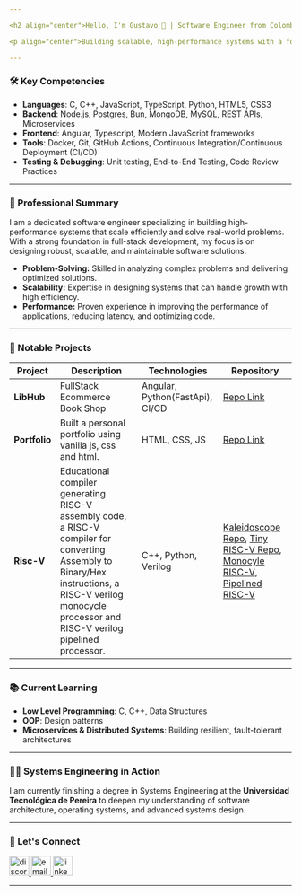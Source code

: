 ```yaml
---

<h2 align="center">Hello, I'm Gustavo 👋 | Software Engineer from Colombia 🇨🇴</h2>

<p align="center">Building scalable, high-performance systems with a focus on software architecture and engineering excellence.</p>

---
```


### 🛠 Key Competencies

- **Languages**: C, C++, JavaScript, TypeScript, Python, HTML5, CSS3
- **Backend**: Node.js, Postgres, Bun, MongoDB, MySQL, REST APIs, Microservices
- **Frontend**: Angular, Typescript, Modern JavaScript frameworks
- **Tools**: Docker, Git, GitHub Actions, Continuous Integration/Continuous Deployment (CI/CD)
- **Testing & Debugging**: Unit testing, End-to-End Testing, Code Review Practices

---

### 🚀 Professional Summary

I am a dedicated software engineer specializing in building high-performance systems that scale efficiently and solve real-world problems. With a strong foundation in full-stack development, my focus is on designing robust, scalable, and maintainable software solutions.

- **Problem-Solving:** Skilled in analyzing complex problems and delivering optimized solutions.
- **Scalability:** Expertise in designing systems that can handle growth with high efficiency.
- **Performance:** Proven experience in improving the performance of applications, reducing latency, and optimizing code.

---

### 🔧 Notable Projects

| Project            | Description                                                                 | Technologies                             | Repository                                      |
| ------------------ | --------------------------------------------------------------------------- | ---------------------------------------- | ----------------------------------------------- |
| **LibHub**         | FullStack Ecommerce Book Shop                                                | Angular, Python(FastApi), CI/CD          | [Repo Link](https://github.com/Areshkew/humble-project-ui)             |
| **Portfolio**      | Built a personal portfolio using vanilla js, css and html.                    | HTML, CSS, JS                            | [Repo Link](https://areshkew.github.io/portfolio/)                     |
| **Risc-V** | Educational compiler generating RISC-V assembly code, a RISC-V compiler for converting Assembly to Binary/Hex instructions, a RISC-V verilog monocycle processor and RISC-V verilog pipelined processor. | C++, Python, Verilog                              | [Kaleidoscope Repo](https://github.com/Areshkew/kaleidoscope-riscv), [Tiny RISC-V Repo](https://github.com/Areshkew/tiny-risc-v), [Monocyle RISC-V](https://github.com/Areshkew/riscv32-verilog), [Pipelined RISC-V](https://github.com/Areshkew/riscv32-pipelined) |

---

### 📚 Current Learning

- **Low Level Programming**: C, C++, Data Structures
- **OOP**: Design patterns
- **Microservices & Distributed Systems**: Building resilient, fault-tolerant architectures

---

### 👨‍💻 Systems Engineering in Action

I am currently finishing a degree in Systems Engineering at the **Universidad Tecnológica de Pereira** to deepen my understanding of software architecture, operating systems, and advanced systems design.

---


### 🤝 Let's Connect
<center>
  <div align="left"> <a href="https://discord.com/users/Areshk#7698"> <img src="https://img.shields.io/static/v1?message=Discord&logo=discord&label=&color=7289DA&logoColor=white&labelColor=&style=for-the-badge" height="35" alt="discord logo" /> </a> <a href="mailto:garamirezl@outlook.com"> <img src="https://img.shields.io/static/v1?message=Email&logo=gmail&label=&color=D14836&logoColor=white&labelColor=&style=for-the-badge" height="35" alt="email logo" /> </a> <a href="https://www.linkedin.com/in/gustavo-andres-ramirez-lopez-5612861b5/"> <img src="https://img.shields.io/static/v1?message=LinkedIn&logo=linkedin&label=&color=0077B5&logoColor=white&labelColor=&style=for-the-badge" height="35" alt="linkedin logo" /> </a> </div>
</center>

---
